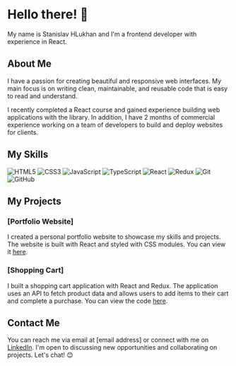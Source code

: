 # Hello there! 👋

My name is Stanislav HLukhan and I'm a frontend developer with experience in React.

## About Me

I have a passion for creating beautiful and responsive web interfaces. My main focus is on writing clean, maintainable, and reusable code that is easy to read and understand.

I recently completed a React course and gained experience building web applications with the library. In addition, I have 2 months of commercial experience working on a team of developers to build and deploy websites for clients.

## My Skills

![HTML5](https://img.shields.io/badge/-HTML5-333333?style=flat&logo=HTML5&logoColor=E34F26)
![CSS3](https://img.shields.io/badge/-CSS3-333333?style=flat&logo=CSS3&logoColor=1572B6)
![JavaScript](https://img.shields.io/badge/-JavaScript-333333?style=flat&logo=javascript&logoColor=F7DF1E)
![TypeScript](https://img.shields.io/badge/-TypeScript-333333?style=flat&logo=typescript&logoColor=3178C6)
![React](https://img.shields.io/badge/-React-333333?style=flat&logo=react&logoColor=61DAFB)
![Redux](https://img.shields.io/badge/-Redux-333333?style=flat&logo=redux&logoColor=764ABC)
![Git](https://img.shields.io/badge/-Git-333333?style=flat&logo=git&logoColor=F05032)
![GitHub](https://img.shields.io/badge/-GitHub-333333?style=flat&logo=github&logoColor=FFFFFF)


## My Projects

### [Portfolio Website]

I created a personal portfolio website to showcase my skills and projects. The website is built with React and styled with CSS modules. You can view it [here](https://example.com).

### [Shopping Cart]

I built a shopping cart application with React and Redux. The application uses an API to fetch product data and allows users to add items to their cart and complete a purchase. You can view the code [here](https://github.com/username/shopping-cart).

## Contact Me

You can reach me via email at [email address] or connect with me on [LinkedIn](https://www.linkedin.com/in/username). I'm open to discussing new opportunities and collaborating on projects. Let's chat! 😊

